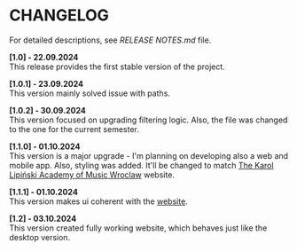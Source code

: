 # CHANGELOG
For detailed descriptions, see *RELEASE NOTES.md* file.

**[1.0] - 22.09.2024**\
This release provides the first stable version of the project.

**[1.0.1] - 23.09.2024**\
This version mainly solved issue with paths.

**[1.0.2] - 30.09.2024**\
This version focused on upgrading filtering logic. Also, the file was changed to the one for the current semester.

**[1.1.0] - 01.10.2024**\
This version is a major upgrade - I'm planning on developing also a web and mobile app. Also, styling was added. It'll be changed to match [The Karol Lipiński Academy of Music Wroclaw](https://amuz.wroc.pl/) website.

**[1.1.1] - 01.10.2024**\
This version makes ui coherent with the [website](https://amuz.wroc.pl/).

**[1.2] - 03.10.2024**\
This version created fully working website, which behaves just like the desktop version.